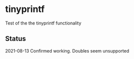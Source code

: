 # tinyprintf

Test of the the tinyprintf functionality

## Status

2021-08-13	Confirmed working. Doubles seem unsupported
